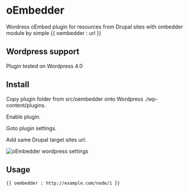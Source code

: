 oEmbedder
=========

Wordress oEmbed plugin for resources from Drupal sites with ombedder module by simple {{ oembedder : url }}

## Wordpress support

Plugin tested on Wordpress 4.0

## Install

Copy plugin folder from src/oembedder onto Wordpress ./wp-content/plugins.

Enable plugin. 

Goto plugin settings. 

Add same Drupal target sites url:

![oEmbedder wordpress settings](http://www.elibsystem.ru/sites/default/files/user/ars/docs/oembedder/wordpress/wordpress-oembedder-settings.png "oEmbedder wordpress settings")

## Usage

```
{{ oembedder : http://example.com/node/1 }}
```
